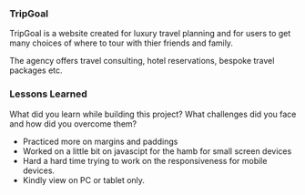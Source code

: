
### TripGoal

TripGoal is a website created for luxury travel planning and for users to get many choices of where to tour with thier friends and family.

The agency offers travel consulting, hotel reservations, bespoke travel packages etc.


### Lessons Learned

What did you learn while building this project? What challenges did you face and how did you overcome them?

- Practiced more on margins and paddings
- Worked on a little bit on javascipt for the hamb for small screen devices
- Hard a hard time trying to work on the responsiveness for mobile devices.
- Kindly view on PC or tablet only.
